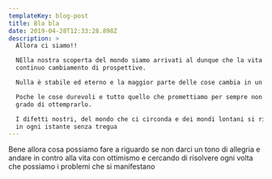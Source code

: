 ```yaml
---
templateKey: blog-post
title: Bla bla
date: 2019-04-28T12:33:28.898Z
description: >
  Allora ci siamo!! 

  NElla nostra scoperta del mondo siamo arrivati al dunque che la vita è un
  continuo cambiamento di prospettive.

  Nulla è stabile ed eterno e la maggior parte delle cose cambia in un attimo.

  Poche le cose durevoli e tutto quello che promettiamo per sempre non saremo in
  grado di ottemprarlo.

  I difetti nostri, del mondo che ci circonda e dei mondi lontani si rinnovano
  in ogni istante senza tregua
---
```

Bene allora cosa possiamo fare a riguardo se non darci un tono di allegria e andare in contro alla vita con ottimismo e cercando di risolvere ogni volta che possiamo i problemi che si manifestano
